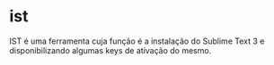 # ist

IST é uma ferramenta cuja função é a instalação do Sublime Text 3 e disponibilizando algumas keys de ativação do mesmo.
